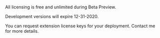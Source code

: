 All licensing is free and unlimited during Beta Preview.

Development versions will expire 12-31-2020. 

You can request extension license keys for your deployment. Contact me for more details.
